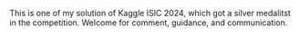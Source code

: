 This is one of my solution of Kaggle ISIC 2024, which got a silver medalitst in the competition. Welcome for comment, guidance, and communication.  
